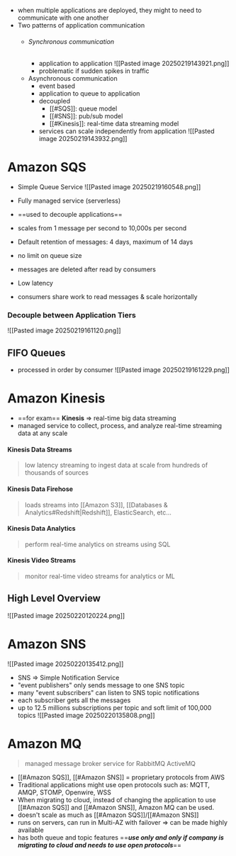 - when multiple applications are deployed, they might to need to communicate with one another
- Two patterns of application communication
	- ###### Synchronous communication
		- application to application
		![[Pasted image 20250219143921.png]]
		- problematic if sudden spikes in traffic
	- Asynchronous communication
		- event based
		- application to queue to application
		- decoupled
			- [[#SQS]]: queue model
			- [[#SNS]]: pub/sub model
			- [[#Kinesis]]: real-time data streaming model
		- services can scale independently from application
		![[Pasted image 20250219143932.png]]

# Amazon SQS
- Simple Queue Service
![[Pasted image 20250219160548.png]]

- Fully managed service (serverless)
- ==used to decouple applications==
- scales from 1 message per second to 10,000s per second
- Default retention of messages: 4 days, maximum of 14 days
- no limit on queue size
- messages are deleted after read by consumers
- Low latency
- consumers share work to read messages & scale horizontally
### Decouple between Application Tiers
![[Pasted image 20250219161120.png]]

## FIFO Queues
- processed in order by consumer
![[Pasted image 20250219161229.png]]

# Amazon Kinesis
- ==for exam== **Kinesis** => real-time big data streaming
- managed service to collect, process, and analyze real-time streaming data at any scale

#### Kinesis Data Streams
> low latency streaming to ingest data at scale from hundreds of thousands of sources
#### Kinesis Data Firehose
> loads streams into [[Amazon S3]], [[Databases & Analytics#Redshift|Redshift]], ElasticSearch, etc...
#### Kinesis Data Analytics
> perform real-time analytics on streams using SQL
#### Kinesis Video Streams
> monitor real-time video streams for analytics or ML

## High Level Overview
![[Pasted image 20250220120224.png]]

# Amazon SNS
![[Pasted image 20250220135412.png]] 
- SNS => Simple Notification Service
- "event publishers" only sends message to one SNS topic
- many "event subscribers" can listen to SNS topic notifications
- each subscriber gets all the messages
- up to 12.5 millions subscriptions per topic and soft limit of 100,000 topics
![[Pasted image 20250220135808.png]] 

# Amazon MQ
> managed message broker service for
> RabbitMQ
> ActiveMQ
- [[#Amazon SQS]], [[#Amazon SNS]] = proprietary protocols from AWS
- Traditional applications might use open protocols such as: MQTT, AMQP, STOMP, Openwire, WSS
- When migrating to cloud, instead of changing the application to use [[#Amazon SQS]] and [[#Amazon SNS]], Amazon MQ can be used.
- doesn't scale as much as [[#Amazon SQS]]/[[#Amazon SNS]] 
- runs on servers, can run in Multi-AZ with failover => can be made highly available
- has both queue and topic features
==__*use only and only if company is migrating to cloud and needs to use open protocols*__==
